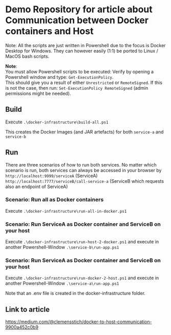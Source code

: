 # Demo Repository for article about Communication between Docker containers and Host

Note: All the scripts are just written in Powershell due to the focus is Docker Desktop for Windows.
They can however easily (1:1) be ported to Linux / MacOS bash scripts.

<b>Note</b>:<br/>
You must allow Powershell scripts to be executed:
Verify by opening a Powershell window and type: `Get-ExecutionPolicy`.<br/>
This should give you a result of either `Unrestricted` or `RemoteSigned`. If this is not the case, then run: `Set-ExecutionPolicy RemoteSigned` (admin permissions might be needed).


## Build

Execute `.\docker-infrastructure\build-all.ps1`

This creates the Docker Images (and JAR artefacts) for both `service-a` and `service-b`

## Run

There are three scenarios of how to run both services. 
No matter which scenario is run, both services can always be accessed in your browser by
```http://localhost:9999/serviceA``` (ServiceA)<br/>
```http://localhost:7777/serviceB/call-service-a``` (ServiceB which requests also an endpoint of ServiceA)


### Scenario: Run all as Docker containers

Execute `.\docker-infrastructure\run-all-in-docker.ps1` 

### Scenario: Run ServiceA as Docker container and ServiceB on your host

Execute `.\docker-infrastructure\run-host-2-docker.ps1` and execute in another Powershell-Window `.\service-b\run-app.ps1`

### Scenario: Run ServiceA as Docker container and ServiceB on your host

Execute `.\docker-infrastructure\run-docker-2-host.ps1` and execute in another Powershell-Window `.\service-a\run-app.ps1`

Note that an .env file is created in the docker-infrastructure folder.

## Link to article

https://medium.com/@clemensstich/docker-to-host-communication-9900a452c0b9


